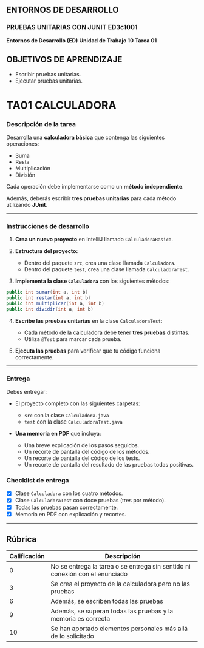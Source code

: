 
## ENTORNOS DE DESARROLLO 
### PRUEBAS UNITARIAS CON JUNIT ED3c1001

**Entornos de Desarrollo (ED)**
**Unidad de Trabajo 10**
**Tarea 01**

## OBJETIVOS DE APRENDIZAJE

- Escribir pruebas unitarias.
- Ejecutar pruebas unitarias.

# TA01 CALCULADORA

### Descripción de la tarea

Desarrolla una **calculadora básica** que contenga las siguientes operaciones:

- Suma
- Resta
- Multiplicación
- División

Cada operación debe implementarse como un **método independiente**.

Además, deberás escribir **tres pruebas unitarias** para cada método utilizando **JUnit**.

---

### Instrucciones de desarrollo

1. **Crea un nuevo proyecto** en IntelliJ llamado `CalculadoraBasica`.

2. **Estructura del proyecto:**

   - Dentro del paquete `src`, crea una clase llamada `Calculadora`.
   - Dentro del paquete `test`, crea una clase llamada `CalculadoraTest`.

3. **Implementa la clase `Calculadora`** con los siguientes métodos:

```java
public int sumar(int a, int b)
public int restar(int a, int b)
public int multiplicar(int a, int b)
public int dividir(int a, int b)
```

4. **Escribe las pruebas unitarias** en la clase `CalculadoraTest`:

   - Cada método de la calculadora debe tener **tres pruebas** distintas.
   - Utiliza `@Test` para marcar cada prueba.

5. **Ejecuta las pruebas** para verificar que tu código funciona correctamente.

---

### Entrega

Debes entregar:

- El proyecto completo con las siguientes carpetas:
  - `src` con la clase `Calculadora.java`
  - `test` con la clase `CalculadoraTest.java`

- **Una memoria en PDF** que incluya:
  - Una breve explicación de los pasos seguidos.
  - Un recorte de pantalla del código de los métodos.
  - Un recorte de pantalla del código de los tests.
  - Un recorte de pantalla del resultado de las pruebas todas positivas.


### Checklist de entrega

- [x] Clase `Calculadora` con los cuatro métodos.
- [x] Clase `CalculadoraTest` con doce pruebas (tres por método).
- [x] Todas las pruebas pasan correctamente.
- [x] Memoria en PDF con explicación y recortes.

---

## Rúbrica

| Calificación | Descripción                                                                                                                                           |
| ------------ | ----------------------------------------------------------------------------------------------------------------------------------------------------- |
| 0            | No se entrega la tarea o se entrega sin sentido ni conexión con el enunciado                                                                          |
| 3            | Se crea el proyecto de la calculadora pero no las pruebas                                |
| 6            | Además, se escriben todas las pruebas        |
| 9            | Además, se superan todas las pruebas y la memoria es correcta |
| 10           | Se han aportado elementos personales más allá de lo solicitado   |